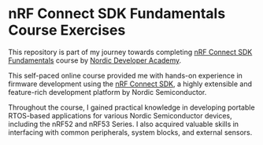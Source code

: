 # nRF Connect SDK Fundamentals Course Exercises
This repository is part of my journey towards completing [nRF Connect SDK Fundamentals](https://academy.nordicsemi.com/courses/nrf-connect-sdk-fundamentals/) course by [Nordic Developer Academy](https://academy.nordicsemi.com).

This self-paced online course provided me with hands-on experience in firmware development using the [nRF Connect SDK](https://www.nordicsemi.com/Products/Development-software/nrf-connect-sdk), a highly extensible and feature-rich development platform by Nordic Semiconductor.

Throughout the course, I gained practical knowledge in developing portable RTOS-based applications for various Nordic Semiconductor devices, including the nRF52 and nRF53 Series. I also acquired valuable skills in interfacing with common peripherals, system blocks, and external sensors.



   
